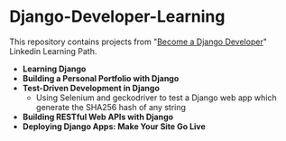 # Django-Developer-Learning

This repository contains projects from "[Become a Django Developer](https://www.linkedin.com/learning/paths/become-a-django-developer)" Linkedin Learning Path.

  * **Learning Django**
  * **Building a Personal Portfolio with Django**
  * **Test-Driven Development in Django**
    * Using Selenium and geckodriver to test a Django web app which generate the SHA256 hash of any string 
  * **Building RESTful Web APIs with Django**
  * **Deploying Django Apps: Make Your Site Go Live**

